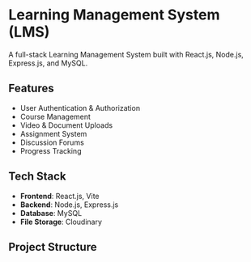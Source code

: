 # Learning Management System (LMS)

A full-stack Learning Management System built with React.js, Node.js, Express.js, and MySQL.

## Features
- User Authentication & Authorization
- Course Management
- Video & Document Uploads
- Assignment System
- Discussion Forums
- Progress Tracking

## Tech Stack
- **Frontend**: React.js, Vite
- **Backend**: Node.js, Express.js
- **Database**: MySQL
- **File Storage**: Cloudinary

## Project Structure
